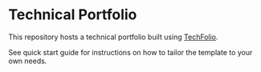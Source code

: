 # Technical Portfolio

This repository hosts a technical portfolio built using [TechFolio](http://techfolios.github.io). 

See quick start guide for instructions on how to tailor the template to your own needs.


